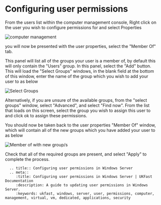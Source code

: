 # Configuring user permissions

From the users list within the computer management console, Right click on the user you wish to configure permissions for and select Properties 

![computer management](Files/Permissions/computermanagementuserscontextmenu.png)

you will now be presented with the user properties, select the "Member Of" tab.

This panel will list all of the groups your user is a member of, by default this will only contain the "Users" group. In this panel, select the "Add" button. This will load the "Select Groups" windows, in the blank field at the bottom of this window, enter the name of the group which you wish to add your user to as below

![Select Groups](Files/Permissions/premadegroupentered.png)

Alternatively, if you are unsure of the available groups, from the "select groups" window, select "Advanced", and select "Find now". From the list that loads on this screen, select the group you wish to assign this user to and click ok to assign these permissions.

You should now be taken back to the user properties "Member Of" window, which will contain all of the new groups which you have added your user to as below

![Member of with new group/s](Files/Permissions/propertiesmemberof.png)

Check that all of the required groups are present, and select "Apply" to complete the process.
```eval_rst
  .. title:: Configuring user permissions in Windows Server
  .. meta::
     :title: Configuring user permissions in Windows Server | UKFast Documentation
     :description: A guide to updating user permissions in Windows Server.
     :keywords: ukfast, windows, server, user, permissions, computer, management, virtual, vm, dedicated, applications, security
